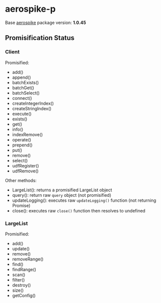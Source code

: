 # aerospike-p

Base [aerospike](https://github.com/aerospike/aerospike-client-nodejs) package version: **1.0.45**

## Promisification Status

### Client

Promisified:
- add()
- append()
- batchExists()
- batchGet()
- batchSelect()
- connect()
- createIntegerIndex()
- createStringIndex()
- execute()
- exists()
- get()
- info()
- indexRemove()
- operate()
- prepend()
- put()
- remove()
- select()
- udfRegister()
- udfRemove()

Other methods:
- LargeList(): returns a promisified LargeList object
- query(): return raw `query` object (not promisified)
- updateLogging(): executes raw `updateLogging()` function (not returning Promise)
- close(): executes raw `close()` function then resolves to undefined

### LargeList

Promisified:
- add()
- update()
- remove()
- removeRange()
- find()
- findRange()
- scan()
- filter()
- destroy()
- size()
- getConfig()
